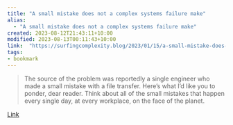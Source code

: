 ```yaml
---
title: "A small mistake does not a complex systems failure make"
alias:
  - "A small mistake does not a complex systems failure make"
created: 2023-08-12T21:43:11+10:00
modified: 2023-08-13T00:11:43+10:00
link:  "https://surfingcomplexity.blog/2023/01/15/a-small-mistake-does-not-a-complex-systems-failure-make/"
tags:
- bookmark
---
```


> The source of the problem was reportedly a single engineer who made a small mistake with a file transfer. Here’s what I’d like you to ponder, dear reader. Think about all of the small mistakes that happen every single day, at every workplace, on the face of the planet.

[Link](https://surfingcomplexity.blog/2023/01/15/a-small-mistake-does-not-a-complex-systems-failure-make/)